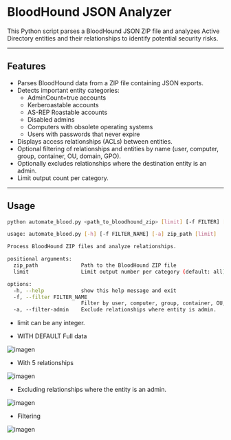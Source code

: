 # BloodHound JSON Analyzer

This Python script parses a BloodHound JSON ZIP file and analyzes Active Directory entities and their relationships to identify potential security risks.

---

## Features

- Parses BloodHound data from a ZIP file containing JSON exports.
- Detects important entity categories:
  - AdminCount=true accounts
  - Kerberoastable accounts
  - AS-REP Roastable accounts
  - Disabled admins
  - Computers with obsolete operating systems
  - Users with passwords that never expire
- Displays access relationships (ACLs) between entities.
- Optional filtering of relationships and entities by name (user, computer, group, container, OU, domain, GPO).
- Optionally excludes relationships where the destination entity is an admin.
- Limit output count per category.
 
---

## Usage

```bash
python automate_blood.py <path_to_bloodhound_zip> [limit] [-f FILTER] [-a]
```

```bash
usage: automate_blood.py [-h] [-f FILTER_NAME] [-a] zip_path [limit]

Process BloodHound ZIP files and analyze relationships.

positional arguments:
  zip_path              Path to the BloodHound ZIP file
  limit                 Limit output number per category (default: all)

options:
  -h, --help            show this help message and exit
  -f, --filter FILTER_NAME
                        Filter by user, computer, group, container, OU, domain or GPO name (case insensitive)
  -a, --filter-admin    Exclude relationships where entity is admin.
```

- limit can be any integer.

- WITH DEFAULT Full data

![imagen](https://github.com/user-attachments/assets/c9c67301-24b4-4b12-a4e7-45cd244e58a4)

- With 5 relationships

![imagen](https://github.com/user-attachments/assets/9212cea0-3e4f-4bd4-a7dd-772df61b9ebf)

- Excluding relationships where the entity is an admin.

![imagen](https://github.com/user-attachments/assets/d11f9c6b-1736-4c18-8ba3-33a42bf7c7b7)

- Filtering

![imagen](https://github.com/user-attachments/assets/315f7877-f934-4b4e-8c28-c9ab8bea6f8c)




